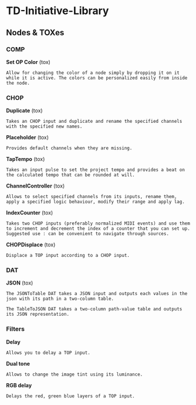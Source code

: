 # TD-Initiative-Library

## Nodes & TOXes

### COMP

**Set OP Color** (tox)

	Allow for changing the color of a node simply by dropping it on it while it is active. The colors can be personalized easily from inside the node.


### CHOP

**Duplicate** (tox)

	Takes an CHOP input and duplicate and rename the specified channels with the specified new names.

**Placeholder** (tox)

	Provides default channels when they are missing.

**TapTempo** (tox)

	Takes an input pulse to set the project tempo and provides a beat on the calculated tempo that can be rounded at will.

**ChannelController** (tox)

	Allows to select specified channels from its inputs, rename them, apply a specified logic behaviour, modify their range and apply lag.

**IndexCounter** (tox)

	Takes two CHOP inputs (preferably normalized MIDI events) and use them to increment and decrement the index of a counter that you can set up. Suggested use : can be convenient to navigate through sources.

**CHOPDisplace** (tox)

	Displace a TOP input according to a CHOP input.


### DAT

**JSON** (tox)

	The JSONToTable DAT takes a JSON input and outputs each values in the json with its path in a two-column table.

	The TableToJSON DAT takes a two-column path-value table and outputs its JSON representation.

### Filters

**Delay**

	Allows you to delay a TOP input.

**Dual tone**

	Allows to change the image tint using its luminance.

**RGB delay**

	Delays the red, green blue layers of a TOP input.
